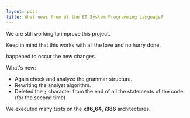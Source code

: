 ```yaml
---
layout: post
title: What news from of the ET System Programming Language?
---
```


We are still working to improve this project.

Keep in mind that this works with all the love and no hurry done.

happened to occur the new changes.

What's new:
- Again check and analyze the grammar structure.
- Rewriting the analyst algorithm.
- Deleted the `;` character from the end of all the statements of the code. (for the second time)

We executed many tests on the **x86_64**, **i386** architectures.
